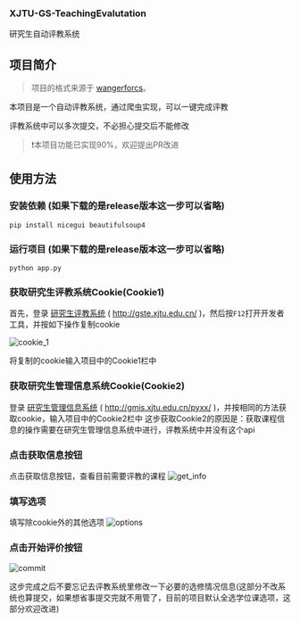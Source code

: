 ### XJTU-GS-TeachingEvalutation
研究生自动评教系统

## 项目简介
> 项目的格式来源于 [wangerforcs](https://github.com/wangerforcs)。

本项目是一个自动评教系统，通过爬虫实现，可以一键完成评教

评教系统中可以多次提交，不必担心提交后不能修改

> ❗本项目功能已实现90%，欢迎提出PR改进

## 使用方法

### 安装依赖 (如果下载的是release版本这一步可以省略)

```shell
pip install nicegui beautifulsoup4
```

### 运行项目 (如果下载的是release版本这一步可以省略)
```shell
python app.py
```

### 获取研究生评教系统Cookie(Cookie1)
首先，登录 [研究生评教系统](http://gste.xjtu.edu.cn/) ( http://gste.xjtu.edu.cn/ )，然后按`F12`打开开发者工具，并按如下操作复制cookie

![cookie_1](cookie_1.png)

将复制的cookie输入项目中的Cookie1栏中

### 获取研究生管理信息系统Cookie(Cookie2)
登录 [研究生管理信息系统](http://gmis.xjtu.edu.cn/pyxx/) ( http://gmis.xjtu.edu.cn/pyxx/ )，并按相同的方法获取cookie，输入项目中的Cookie2栏中
这步获取Cookie2的原因是：获取课程信息的操作需要在研究生管理信息系统中进行，评教系统中并没有这个api

### 点击获取信息按钮
点击获取信息按钮，查看目前需要评教的课程
![get_info](get_info.png)

### 填写选项
填写除cookie外的其他选项
![options](options.png)

### 点击开始评价按钮
![commit](commit.png)

这步完成之后不要忘记去评教系统里修改一下必要的选修情况信息(这部分不改系统也算提交，如果想省事提交完就不用管了，目前的项目默认全选学位课选项，这部分欢迎改进)
